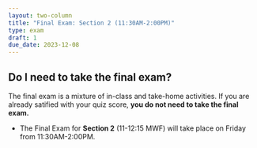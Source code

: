 ```yaml
---
layout: two-column
title: "Final Exam: Section 2 (11:30AM-2:00PM)"
type: exam
draft: 1
due_date: 2023-12-08
---
```


## Do I need to take the final exam?
The final exam is a mixture of in-class and take-home activities. If you are already satified with your quiz score, **you do not need to take the final exam.**

* The Final Exam for **Section 2** (11-12:15 MWF) will take place on Friday from 11:30AM-2:00PM.

